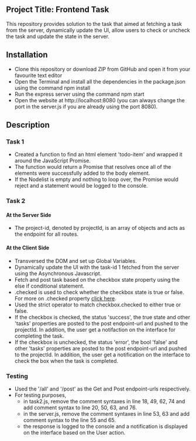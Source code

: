 ## Project Title: Frontend Task
   This repository provides solution to the task that aimed at fetching a task from the server, dynamically update the UI, allow users to check or uncheck the task and update the state in the server.

## Installation
- Clone this repository or download ZIP from GitHub and open it from your favourite text editor
- Open the Terminal and install all the dependencies in the package.json using the command npm install
- Run the express server using the command npm start
- Open the website at http://localhost:8080 (you can always change the port in the server.js if you are already using the port 8080).

## Description
### Task 1   
- Created a function to find an html element 'todo-item' and wrapped it around the JavaScript Promise. 
- The function would return a Promise that resolves once all of the elements were successfully added to the body element.
- If the Nodelist is empty and nothing to loop over, the Promise would reject and a statement would be logged to the console.

### Task 2
#### At the Server Side
- The project-id, denoted by projectId, is an array of objects and acts as the endpoint for all routes.

#### At the Client Side
- Transversed the DOM and set up Global Variables.
- Dynamically update the UI with the task-id 1 fetched from the server using the Asynchronous Javascript.
- Fetch and post task based on the checkbox state property using the else if conditional statement. 
- .checked is used to check whether the checkbox state is true or false. For more on .checked property [click here](https://www.w3schools.com/jsref/prop_checkbox_checked.asp).
- Used the strict operator to match checkbox.checked to either true or false.
- If the checkbox is checked, the status 'success', the true state and other 'tasks' properties are posted to the post endpoint-url and pushed to the projectId. In addition, the user get a notifaction on the interface for completing the task. 
- If the checkbox is unchecked, the status 'error', the bool 'false' and other 'tasks' properties are posted to the post endpoint-url and pushed to the projectId. In addition, the user get a notification on the interface to check the box when the task is completed.

### Testing
- Used the '/all' and '/post' as the Get and Post endpoint-urls respectively.
- For testing purposes, 
  - in task2.js, remove the comment syntaxes in line 18, 49, 62, 74 and add comment syntax to line 20, 50, 63, and 76.
  - in the server.js, remove the comment syntaxes in line 53, 63 and add comment syntax to the line 55 and 65.
  - the response is logged to the console and a notification is displayed on the interface based on the User action.




 